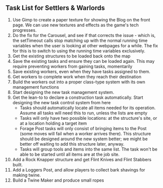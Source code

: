 ## Task List for Settlers & Warlords

1.  Use Gimp to create a paper texture for showing the Blog on the front page. We can use new textures and effects as the game's tech progresses.
2.  Do the fix for the Carousel, and see if that corrects the issue - which is, the setTimeout calls stop matching up with the normal running time variables when the user is looking at other webpages for a while. The fix for this is to switch to using the running time variables exclusively.
3.  Get the existing structures to be loaded back onto the map
4.  Save the existing tasks and ensure they can be loaded again. This may require preventing workers from gaining tasks, momentarily
5.  Save existing workers, even when they have tasks assigned to them.
6.  Get workers to complete work when they reach their destination
7.  Build the workers out into a proper class-type system with its own management functions
8.  Start designing the new task management system.
9.  Get the lean-to to declare a construction task automatically. Start designing the new task control system from here
    -   Tasks should automatically locate all items needed for its operation. Assume all tasks will need this to run, unless the lists are empty
    -   Tasks will only have two possible locations: at the structure's site, or at a location holding a target item
    -   Forage Post tasks will only consist of bringing items to the Post (some moves will fail when a worker arrives there). This structure should be designed around the new system better; we might be better off waiting to add this structure later, anyway.
    -   Tasks will group tools and items into the same list. The task won't be able to be started until all items are at the job site.
10. Add a Rock Knapper structure and get Flint Knives and Flint Stabbers built.
11. Add a Loggers Post, and allow players to collect bark shavings for making twine.
12. Build a Twine Maker and produce small ropes
